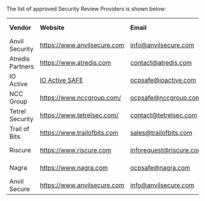 <p>The list of approved Security Review Providers is shown below:</p>

<table width="100%" border="0" cellspacing="0" cellpadding="0">
<tr><th align="left">Vendor</th><th align="left">Website</th><th align="left">Email</th><th align="left">S.A.F.E. Endorsed</th></tr>
<tr><td>Anvil Security</td><td><a href="https://www.anvilsecure.com" target="_blank">https://www.anvilsecure.com</a></td><td><a href="mailto:info@anvilsecure.com">info@anvilsecure.com</a></td><td>July 2024</td></tr>
<tr><td>Atredis Partners</td><td><a href="https://www.atredis.com" target="_blank">https://www.atredis.com</a></td><td><a href="mailto:contact@atredis.com">contact@atredis.com</a></td><td>October 2023</td></tr>
<tr><td>IO Active</td><td><a href="https://info.ioactive.com/acton/media/34793/ocp-safe" target="_blank">IO Active SAFE</a></td><td><a href="mailto:ocpsafe@ioactive.com">ocpsafe@ioactive.com</a></td><td>October 2023</td></tr>
<tr><td>NCC Group</td><td><a href="https://www.nccgroup.com/" target="_blank">https://www.nccgroup.com/</a></td><td><a href="mailto:ocpsafe@nccgroup.com">ocpsafe@nccgroup.com</a></td><td>October 2023</td></tr>
<tr><td>Tetrel Security</td><td><a href="https://www.tetrelsec.com/" target="_blank">https://www.tetrelsec.com/</a></td><td><a href="mailto:contact@tetrelsec.com">contact@tetrelsec.com</a></td><td>March 2024</td></tr>
<tr><td>Trail of Bits</td><td><a href="https://www.trailofbits.com" target="_blank">https://www.trailofbits.com</a></td><td><a href="mailto:sales@trailofbits.com">sales@trailofbits.com</a></td><td>April 2024</td></tr>
<tr><td>Riscure</td><td><a href="https://www.riscure.com" target="_blank">https://www.riscure.com</a></td><td><a href="mailto:inforequest@riscure.com">inforequest@riscure.com</a></td><td>April 2024</td></tr>
<tr><td>Nagra</td><td><a href="https://www.nagra.com" target="_blank">https://www.nagra.com</a></td><td><a href="mailto:ocpsafe@nagra.com">ocpsafe@nagra.com</a></td><td>July 2024</td></tr>
<tr><td>Anvil Secure</td><td><a href="https://www.anvilsecure.com" target="_blank">https://www.anvilsecure.com</a></td><td><a href="mailto:info@anvilsecure.com">info@anvilsecure.com</a></td><td>July 2024</td></tr>
</table>
